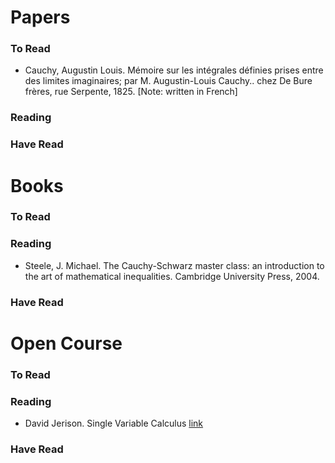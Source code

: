 # Papers

### To Read
* Cauchy, Augustin Louis. Mémoire sur les intégrales définies prises entre des limites imaginaires; par M. Augustin-Louis Cauchy.. chez De Bure frères, rue Serpente, 1825. [Note: written in French]
### Reading

### Have Read


# Books

### To Read

### Reading

* Steele, J. Michael. The Cauchy-Schwarz master class: an introduction to the art of mathematical inequalities. Cambridge University Press, 2004.

### Have Read


# Open Course

### To Read

### Reading

* David Jerison. Single Variable Calculus [link](https://ocw.mit.edu/courses/mathematics/18-01-single-variable-calculus-fall-2006/index.htm)

### Have Read
